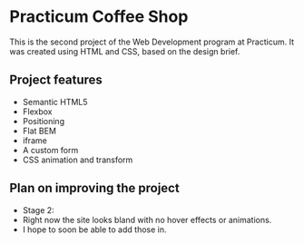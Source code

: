 # Practicum Coffee Shop

This is the second project of the Web Development program at Practicum. It was created using HTML and CSS, based on the design brief.

## Project features

- Semantic HTML5
- Flexbox
- Positioning
- Flat BEM
- iframe
- A custom form
- CSS animation and transform

## Plan on improving the project

- Stage 2:
- Right now the site looks bland with no hover effects or animations.
- I hope to soon be able to add those in.
